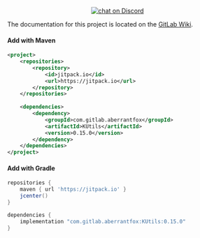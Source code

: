 <p align="center">
  <a href="https://discord.gg/REZVVjA">
    <img src="https://img.shields.io/discord/453208597082406912?logo=discord" alt="chat on Discord">
  </a>
</p>

The documentation for this project is located on the [GitLab Wiki](https://gitlab.com/Aberrantfox/KUtils/wikis/home).

#### Add with Maven
```xml
<project>
    <repositories>
        <repository>
            <id>jitpack.io</id>
            <url>https://jitpack.io</url>
        </repository>
    </repositories>
    
    <dependencies>
        <dependency>
            <groupId>com.gitlab.aberrantfox</groupId>
            <artifactId>KUtils</artifactId>
            <version>0.15.0</version>
        </dependency>
    </dependencies>
</project>
```

#### Add with Gradle
```groovy
repositories {
    maven { url 'https://jitpack.io' }
    jcenter()
}

dependencies {
    implementation "com.gitlab.aberrantfox:KUtils:0.15.0"
}
```

